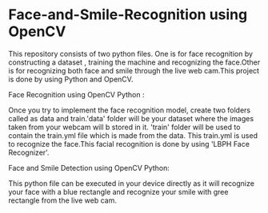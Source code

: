 # Face-and-Smile-Recognition using OpenCV

This repository consists of two python files. One is for face recognition by constructing a dataset , training the machine and recognizing the face.Other is for recognizing both face and smile through the live web cam.This project is done by using Python and OpenCV.

Face Recognition using OpenCV Python :

Once you try to implement the  face recognition model, create two folders called as data and train.'data' folder will be your dataset where the images taken from your webcam will b stored in it. 'train' folder will be used to contain the train.yml file which is made from the data. This train.yml is used to recognize the face.This facial recognition is done by using 'LBPH Face Recognizer'.

Face and Smile Detection using OpenCV Python:

This python file can be executed in your device directly as it will recognize your face with a blue rectangle and recognize your smile with gree rectangle from the live web cam.
